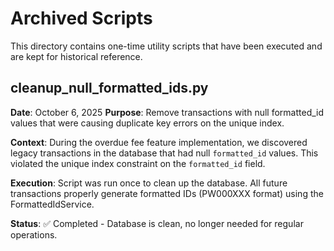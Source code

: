 # Archived Scripts

This directory contains one-time utility scripts that have been executed and are kept for historical reference.

## cleanup_null_formatted_ids.py

**Date**: October 6, 2025
**Purpose**: Remove transactions with null formatted_id values that were causing duplicate key errors on the unique index.

**Context**: During the overdue fee feature implementation, we discovered legacy transactions in the database that had null `formatted_id` values. This violated the unique index constraint on the `formatted_id` field.

**Execution**: Script was run once to clean up the database. All future transactions properly generate formatted IDs (PW000XXX format) using the FormattedIdService.

**Status**: ✅ Completed - Database is clean, no longer needed for regular operations.
